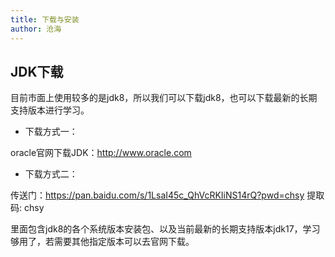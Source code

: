 ```yaml
---
title: 下载与安装
author: 沧海
---
```

<LastUpdated />

## JDK下载

目前市面上使用较多的是jdk8，所以我们可以下载jdk8，也可以下载最新的长期支持版本进行学习。

- 下载方式一：

oracle官网下载JDK：http://www.oracle.com

- 下载方式二：

传送门：https://pan.baidu.com/s/1LsaI45c_QhVcRKIiNS14rQ?pwd=chsy 提取码: chsy

里面包含jdk8的各个系统版本安装包、以及当前最新的长期支持版本jdk17，学习够用了，若需要其他指定版本可以去官网下载。


